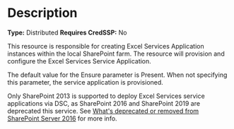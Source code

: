 # Description

**Type:** Distributed
**Requires CredSSP:** No

This resource is responsible for creating Excel Services Application instances
within the local SharePoint farm. The resource will provision and configure the
Excel Services Service Application.

The default value for the Ensure parameter is Present. When not specifying this
parameter, the service application is provisioned.

Only SharePoint 2013 is supported to deploy Excel Services service applications via DSC,
as SharePoint 2016 and SharePoint 2019 are deprecated this service. See
[What's deprecated or removed from SharePoint Server 2016](https://technet.microsoft.com/en-us/library/mt346112(v=office.16).aspx)
for more info.